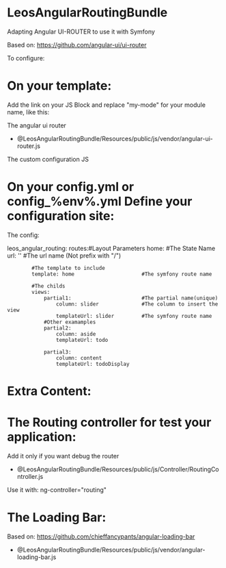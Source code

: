 LeosAngularRoutingBundle
========================

Adapting Angular UI-ROUTER to use it with Symfony

Based on: https://github.com/angular-ui/ui-router

To configure:

On your template:
========================
Add the link on your JS Block and replace "my-mode" for your module name, like this:

  The angular ui router
  - @LeosAngularRoutingBundle/Resources/public/js/vendor/angular-ui-router.js

  The custom configuration JS
  <script src="{{ path('leos_angular_routing_v1', {"module": "my-mode"}) }}"></script>


On your config.yml or config_%env%.yml 
Define your configuration site:
========================

The config:

  leos_angular_routing:
    routes:#Layout Parameters
        home:                                   #The State Name
            url: ''                             #The url name (Not prefix with "/")
            
            #The template to include
            template: home                      #The symfony route name
            
            #The childs
            views:
                partial1:                       #The partial name(unique)
                    column: slider              #The column to insert the view
                    templateUrl: slider         #The symfony route name
                #Other examamples
                partial2:
                    column: aside
                    templateUrl: todo
                    
                partial3:
                    column: content
                    templateUrl: todoDisplay
                    
Extra Content:
========================

  The Routing controller for test your application:
========================
  Add it only if you want debug the router
  - @LeosAngularRoutingBundle/Resources/public/js/Controller/RoutingController.js

  Use it with: ng-controller="routing"
  
  The Loading Bar:
========================
  Based on: https://github.com/chieffancypants/angular-loading-bar
  
  - @LeosAngularRoutingBundle/Resources/public/js/vendor/angular-loading-bar.js
